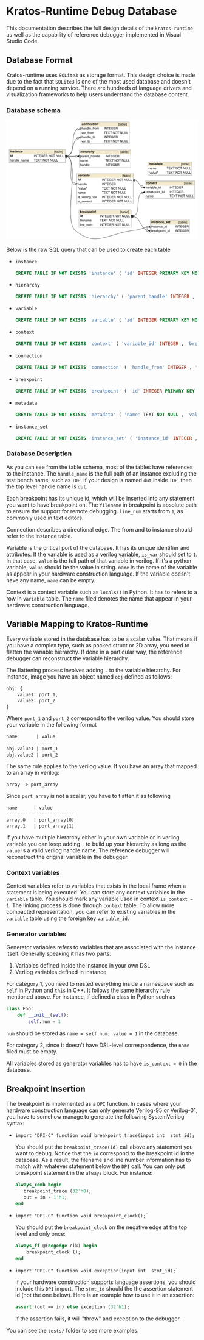 Kratos-Runtime Debug Database
=============================
This documentation describes the full design details of the `kratos-runtime` as
well as the capability of reference debugger implemented in Visual Studio Code.

## Database Format
Kratos-runtime uses `SQLite3` as storage format. This design choice is made due
to the fact that `SQLite3` is one of the most used database and doesn't depend
on a running service. There are hundreds of language drivers and visualization
frameworks to help users understand the database content.

### Database schema
![Database schema diagram](schema.svg)

Below is the raw SQL query that can be used to create each table
- `instance`
    ```SQL
    CREATE TABLE IF NOT EXISTS 'instance' ( 'id' INTEGER PRIMARY KEY NOT NULL , 'handle_name' TEXT NOT NULL );
    ```
- `hierarchy`
    ```SQL
    CREATE TABLE IF NOT EXISTS 'hierarchy' ( 'parent_handle' INTEGER , 'name' TEXT NOT NULL , 'handle' INTEGER , FOREIGN KEY( parent_handle ) REFERENCES instance ( id ) );
    ```
- `variable`
    ```SQL
    CREATE TABLE IF NOT EXISTS 'variable' ( 'id' INTEGER PRIMARY KEY NOT NULL , 'handle' INTEGER , 'value' TEXT NOT NULL , 'name' TEXT NOT NULL , 'is_var' INTEGER NOT NULL , 'is_context' INTEGER NOT NULL , FOREIGN KEY( handle ) REFERENCES instance ( id ) );
    ```
- `context`
    ```SQL
    CREATE TABLE IF NOT EXISTS 'context' ( 'variable_id' INTEGER , 'breakpoint_id' INTEGER , 'name' TEXT NOT NULL , FOREIGN KEY( variable_id ) REFERENCES variable ( id ) , FOREIGN KEY( breakpoint_id ) REFERENCES breakpoint ( id ) );
    ```
- `connection`
    ```SQL
    CREATE TABLE IF NOT EXISTS 'connection' ( 'handle_from' INTEGER , 'var_from' TEXT NOT NULL , 'handle_to' INTEGER , 'var_to' TEXT NOT NULL , FOREIGN KEY( handle_from ) REFERENCES instance ( id ) , FOREIGN KEY( handle_to ) REFERENCES instance ( id ) );
    ```
- `breakpoint`
    ```SQL
    CREATE TABLE IF NOT EXISTS 'breakpoint' ( 'id' INTEGER PRIMARY KEY NOT NULL , 'filename' TEXT NOT NULL , 'line_num' INTEGER NOT NULL );
    ```
- `metadata`
    ```SQL
    CREATE TABLE IF NOT EXISTS 'metadata' ( 'name' TEXT NOT NULL , 'value' TEXT NOT NULL );
    ```
- `instance_set`
    ```SQL
    CREATE TABLE IF NOT EXISTS 'instance_set' ( 'instance_id' INTEGER , 'breakpoint_id' INTEGER , FOREIGN KEY( instance_id ) REFERENCES instance ( id ) , FOREIGN KEY( breakpoint_id ) REFERENCES breakpoint ( id ) );
    ```

### Database Description
As you can see from the table schema, most of the tables have references to the
instance. The `handle_name` is the full path of an instance excluding the test bench
name, such as `TOP`. If your design is named `dut` inside `TOP`, then the top level
handle name is `dut`.

Each breakpoint has its unique id, which will be inserted into any statement you want
to have breakpoint on. The `filename` in breakpoint is absolute path to ensure the
support for remote debugging. `line_num` starts from `1`, as commonly used in text
editors.

Connection describes a directional edge. The from and to instance should refer to the
instance table.

Variable is the critical port of the database. It has its unique identifier and
attributes. If the variable is used as a verilog variable, `is_var` should set to
`1`. In that case, `value` is the full path of that variable in verilog. If it's
a python variable, `value` should be the value in string. `name` is the name of
the variable as appear in your hardware construction language. If the variable
doesn't have any name, `name` can be empty.

Context is a context variable such as `locals()` in Python. It has to refers to
a row in `variable` table. The `name` filed denotes the name that appear in your
hardware construction language.

## Variable Mapping to Kratos-Runtime
Every variable stored in the database has to be a scalar value. That means if you
have a complex type, such as packed struct or 2D array, you need to flatten the
variable hierarchy. If done in a particular way, the reference debugger can
reconstruct the variable hierarchy.

The flattening process involves adding `.` to the variable hierarchy. For instance,
image you have an object named `obj` defined as follows:
```
obj: {
    value1: port_1,
    value2: port_2
}
```
Where `port_1` and `port_2` correspond to the verilog value. You should store your
variable in the following format
```
name       | value
-------------------
obj.value1 | port_1
obj.value2 | port_2
```

The same rule applies to the verilog value. If you have an array that mapped
to an array in verilog:
```
array -> port_array
```
Since `port_array` is not a scalar, you have to flatten it as following
```
name      | value
-------------------------
array.0   | port_array[0]
array.1   | port_array[1]
```
If you have multiple hierarchy either in your own variable or in verilog variable
you can keep adding `.` to build up your hierarchy as long as the `value` is a valid
verilog handle name. The reference debugger will reconstruct the original variable
in the debugger.


### Context variables
Context variables refer to variables that exists in the local frame when a statement
is being executed. You can store any context variables in the `variable` table. You
should mark any variable used in context `is_context = 1`. The linking process
is done through `context` table. To allow more compacted
representation, you can refer to existing variables in the `variable` table using
the foreign key `variable_id`.

### Generator variables
Generator variables refers to variables that are associated with the instance itself.
Generally speaking it has two parts:
1. Variables defined inside the instance in your own DSL
2. Verilog variables defined in instance

For category 1, you need to nested everything inside a namespace such as
`self` in Python and `this` in C++. It follows the same hierarchy rule
mentioned above. For instance, if defined a class in Python such as
```Python
class Foo:
    def __init__(self):
        self.num = 1
```
`num` should be stored as `name = self.num; value = 1` in the database.

For category 2, since it doesn't have DSL-level correspondence, the `name`
filed must be empty.

All variables stored as generator variables has to have `is_context = 0`
in the database.

## Breakpoint Insertion
The breakpoint is implemented as a `DPI` function. In cases where your hardware
construction language can only generate Verilog-95 or Verilog-01, you have
to somehow manage to generate the following SystemVerilog syntax:
- ```
  import "DPI-C" function void breakpoint_trace(input int  stmt_id);
  ```
  You should put the `breakpoint_trace(id)` call above any statement you want to
  debug. Notice that the `id` correspond to the breakpoint id in the database.
  As a result, the filename and line number information has to match with
  whatever statement below the `DPI` call. You can only put breakpoint statement
  in the `always` block. For instance:
  ```SystemVerilog
  always_comb begin
     breakpoint_trace (32'h0);
     out = in - 1'h1;
  end
  ```

- ```
  import "DPI-C" function void breakpoint_clock();`
  ```
  You should put the `breakpoint_clock` on the negative edge at the top level
  and only once:
   ```SystemVerilog
   always_ff @(negedge clk) begin
       breakpoint_clock ();
   end
   ```
- ```
  import "DPI-C" function void exception(input int  stmt_id);`
  ```
  If your hardware construction supports language assertions, you should include this
  `DPI` import. The `stmt_id` should the the assertion statement id (not the one below).
  Here is an example how to use it in an assertion:
  ```SystemVerilog
  assert (out == in) else exception (32'h1);
  ```
  If the assertion fails, it will "throw" and exception to the debugger.

You can see the `tests/` folder to see more examples.
